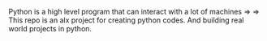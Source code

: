 Python is a high level program that can interact with a lot of machines =>
=> This repo is an alx project for creating python codes. 
And building real world projects in python.
 
